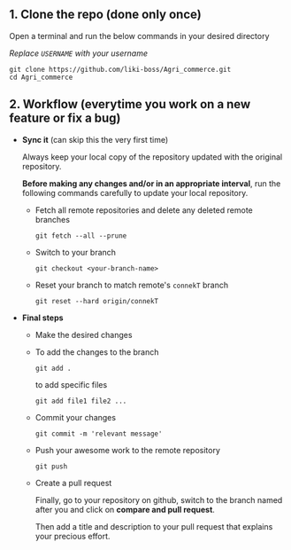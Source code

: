 ## 1. Clone the repo (done only once)
Open a terminal and run the below commands in your desired directory

*Replace `USERNAME` with your username*
```
git clone https://github.com/liki-boss/Agri_commerce.git
cd Agri_commerce
```

## 2. Workflow (everytime you work on a new feature or fix a bug)

- **Sync it** (can skip this the very first time)
  
    Always keep your local copy of the repository updated with the original repository. 

    **Before making any changes and/or in an appropriate interval**, run the following commands carefully to update your local repository. 

    - Fetch all remote repositories and delete any deleted remote branches
        ```
        git fetch --all --prune
        ```
    - Switch to your branch
        ```
        git checkout <your-branch-name>
        ```
    - Reset your branch to match remote's `connekT` branch
        ```
        git reset --hard origin/connekT
        ```

- **Final steps**
  - Make the desired changes 
    
  - To add the changes to the branch
    ```
    git add .
    ```
    to add specific files
    ```
    git add file1 file2 ...
    ```

  - Commit your changes
    ```
    git commit -m 'relevant message'
    ```
  - Push your awesome work to the remote repository
    ```
    git push
    ```
  - Create a pull request
  
    Finally, go to your repository on github, switch to the branch named after you and click on **compare and pull request**. 

    Then add a title and description to your pull request that explains your precious effort.